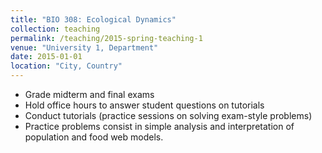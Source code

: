 ```yaml
---
title: "BIO 308: Ecological Dynamics"
collection: teaching
permalink: /teaching/2015-spring-teaching-1
venue: "University 1, Department"
date: 2015-01-01
location: "City, Country"
---
```


- Grade midterm and final exams
- Hold office hours to answer student questions on tutorials
- Conduct tutorials (practice sessions on solving exam-style problems)
- Practice problems consist in simple analysis and interpretation of population and food web models.

